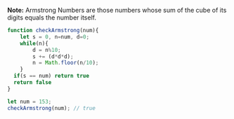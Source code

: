 **Note:** Armstrong Numbers are those numbers whose sum of the cube of its digits equals the number itself.

```javascript
function checkArmstrong(num){
	let s = 0, n=num, d=0;
	while(n){
		d = n%10;
		s += (d*d*d);
		n = Math.floor(n/10);
	}
  if(s == num) return true
  return false
}

let num = 153;
checkArmstrong(num); // true
```
